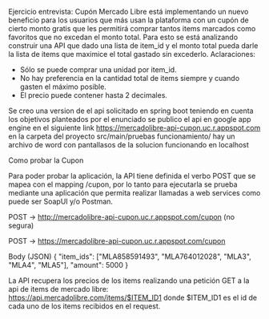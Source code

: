 Ejercicio entrevista: Cupón
Mercado Libre está implementando un nuevo beneficio para los usuarios que más usan la
plataforma con un cupón de cierto monto gratis que les permitirá comprar tantos items
marcados como favoritos que no excedan el monto total. Para esto se está analizando
construir una API que dado una lista de item_id y el monto total pueda darle la lista de items
que maximice el total gastado sin excederlo.
Aclaraciones:
- Sólo se puede comprar una unidad por item_id.
- No hay preferencia en la cantidad total de items siempre y cuando gasten el máximo
posible.
- El precio puede contener hasta 2 decimales.

Se creo una version de el api solicitado en spring boot teniendo en cuenta los objetivos planteados por el enunciado
se publico el api en google app engine en el siguiente link https://mercadolibre-api-cupon.uc.r.appspot.com
en la carpeta del proyecto src/main/pruebas funcionamiento/
hay un archivo de word con pantallasos de la solucion funcionando en localhost

Como probar la Cupon

Para poder probar la aplicación, la API tiene definida el verbo POST que se mapea con el mapping /cupon, por lo tanto para ejecutarla
se prueba mediante una aplicación que permita realizar llamadas a web services como puede ser SoapUI y/o Postman.

POST -> http://mercadolibre-api-cupon.uc.r.appspot.com/cupon (no segura)

POST -> https://mercadolibre-api-cupon.uc.r.appspot.com/cupon

Body (JSON)
{
"item_ids": ["MLA858591493", "MLA764012028", "MLA3", "MLA4", "MLA5"],
"amount": 5000
}

La API recupera los precios de los items realizando una petición GET a la api de items de mercado libre: https://api.mercadolibre.com/items/$ITEM_ID1 donde $ITEM_ID1 es el id de cada uno de los items recibidos en el request.
